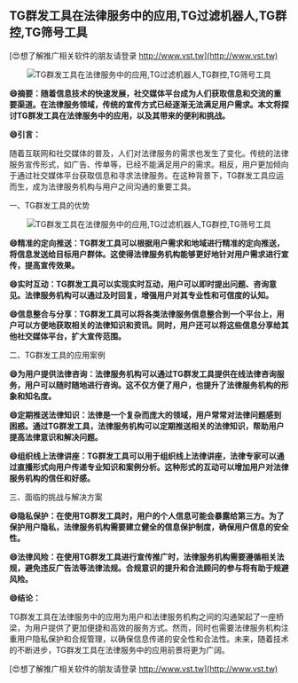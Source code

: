 ## **TG群发工具在法律服务中的应用,TG过滤机器人,TG群控,TG筛号工具**

[😍想了解推广相关软件的朋友请登录 http://www.vst.tw](http://www.vst.tw)

 <center><img src="https://vst.tw/MP4/tuiguang/png/7.png" alt="TG群发工具在法律服务中的应用,TG过滤机器人,TG群控,TG筛号工具"></center>

**😄摘要：随着信息技术的快速发展，社交媒体平台成为人们获取信息和交流的重要渠道。在法律服务领域，传统的宣传方式已经逐渐无法满足用户需求。本文将探讨TG群发工具在法律服务中的应用，以及其带来的便利和挑战。**

**😄引言：**

随着互联网和社交媒体的普及，人们对法律服务的需求也发生了变化。传统的法律服务宣传形式，如广告、传单等，已经不能满足用户的需求。相反，用户更加倾向于通过社交媒体平台获取信息和寻求法律服务。在这种背景下，TG群发工具应运而生，成为法律服务机构与用户之间沟通的重要工具。

一、TG群发工具的优势

 <center><img src="https://vst.tw/MP4/tuiguang/png/7.png" alt="TG群发工具在法律服务中的应用,TG过滤机器人,TG群控,TG筛号工具"></center>

**😄精准的定向推送：TG群发工具可以根据用户需求和地域进行精准的定向推送，将信息发送给目标用户群体。这使得法律服务机构能够更好地针对用户需求进行宣传，提高宣传效果。**

**😄实时互动：TG群发工具可以实现实时互动，用户可以即时提出问题、咨询意见。法律服务机构可以通过及时回复，增强用户对其专业性和可信度的认知。**

**😄信息整合与分享：TG群发工具可以将各类法律服务信息整合到一个平台上，用户可以方便地获取相关的法律知识和资讯。同时，用户还可以将这些信息分享给其他社交媒体平台，扩大宣传范围。**

二、TG群发工具的应用案例

**😄为用户提供法律咨询：法律服务机构可以通过TG群发工具提供在线法律咨询服务，用户可以随时随地进行咨询。这不仅方便了用户，也提升了法律服务机构的形象和知名度。**

**😄定期推送法律知识：法律是一个复杂而庞大的领域，用户常常对法律问题感到困惑。通过TG群发工具，法律服务机构可以定期推送相关的法律知识，帮助用户提高法律意识和解决问题。**

**😄组织线上法律讲座：TG群发工具可以用于组织线上法律讲座，法律专家可以通过直播形式向用户传递专业知识和案例分析。这种形式的互动可以增加用户对法律服务机构的信任和好感。**

三、面临的挑战与解决方案

**😄隐私保护：在使用TG群发工具时，用户的个人信息可能会暴露给第三方。为了保护用户隐私，法律服务机构需要建立健全的信息保护制度，确保用户信息的安全性。**

**😄法律风险：在使用TG群发工具进行宣传推广时，法律服务机构需要遵循相关法规，避免违反广告法等法律法规。合规意识的提升和合法顾问的参与将有助于规避风险。**

**😄结论：**

TG群发工具在法律服务中的应用为用户和法律服务机构之间的沟通架起了一座桥梁，为用户提供了更加便捷和高效的服务方式。然而，同时也需要法律服务机构注重用户隐私保护和合规管理，以确保信息传递的安全性和合法性。未来，随着技术的不断进步，TG群发工具在法律服务中的应用前景将更为广阔。

[😍想了解推广相关软件的朋友请登录 http://www.vst.tw](http://www.vst.tw)



